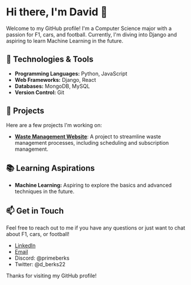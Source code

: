# Hi there, I'm David 👋

Welcome to my GitHub profile! I'm a Computer Science major with a passion for F1, cars, and football. Currently, I'm diving into Django and aspiring to learn Machine Learning in the future.

## 🔧 Technologies & Tools

- **Programming Languages:** Python, JavaScript
- **Web Frameworks:** Django, React
- **Databases:** MongoDB, MySQL
- **Version Control:** Git

## 🌟 Projects

Here are a few projects I'm working on:

- **[Waste Management Website](https://github.com/davidberko36/WasteManagementSystem.git)**: A project to streamline waste management processes, including scheduling and subscription management.

## 📚 Learning Aspirations

- **Machine Learning:** Aspiring to explore the basics and advanced techniques in the future.

## 📫 Get in Touch

Feel free to reach out to me if you have any questions or just want to chat about F1, cars, or football!

- [LinkedIn](www.linkedin.com/in/david-berko-7a9748275)
- [Email](daberko364@gmail.com)
- Discord: @primeberks
- Twitter: @d_berks22

Thanks for visiting my GitHub profile!

